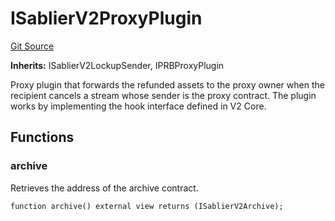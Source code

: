 # ISablierV2ProxyPlugin

[Git Source](https://github.com/sablier-labs/v2-periphery/blob/05c331e79e05886c7837dfda1bc21197c1c3c748/docs/contracts/v2/reference/periphery/interfaces)

**Inherits:** ISablierV2LockupSender, IPRBProxyPlugin

Proxy plugin that forwards the refunded assets to the proxy owner when the recipient cancels a stream whose sender is
the proxy contract. The plugin works by implementing the hook interface defined in V2 Core.

## Functions

### archive

Retrieves the address of the archive contract.

```solidity
function archive() external view returns (ISablierV2Archive);
```

